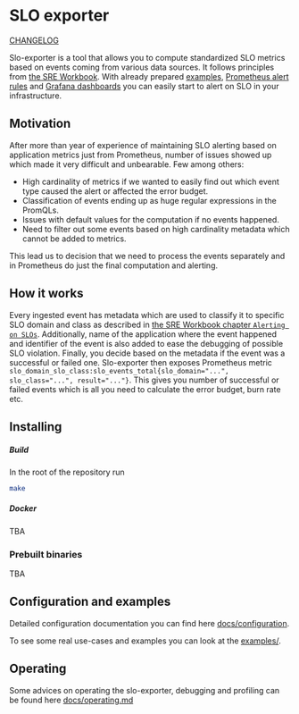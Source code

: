 # SLO exporter
[CHANGELOG](./CHANGELOG.md)

Slo-exporter is a tool that allows you to compute standardized SLO metrics
based on events coming from various data sources. It follows principles from
[the SRE Workbook](https://landing.google.com/sre/workbook).
With already prepared [examples](examples/README.md), [Prometheus alert rules](prometheus_rules/README.md) and [Grafana dashboards](grafana_dashboards/README.md) you can easily
start to alert on SLO in your infrastructure.  


## Motivation
After more than year of experience of maintaining SLO alerting based on application metrics
just from Prometheus, number of issues showed up which made it very difficult and unbearable.
Few among others:
 - High cardinality of metrics if we wanted to easily find out which event type caused the alert or affected the error budget.
 - Classification of events ending up as huge regular expressions in the PromQLs.
 - Issues with default values for the computation if no events happened.
 - Need to filter out some events based on high cardinality metadata which cannot be added to metrics.

 This lead us to decision that we need to process the events separately and in
 Prometheus do just the final computation and alerting.

## How it works
Every ingested event has metadata which are used to classify it to specific SLO domain and class
as described in [the SRE Workbook chapter `Alerting on SLOs`](https://landing.google.com/sre/workbook/chapters/alerting-on-slos/).
Additionally, name of the application where the event happened and identifier of the event is also added to ease the debugging of possible SLO violation.
Finally, you decide based on the metadata if the event was a successful or failed one.
Slo-exporter then exposes Prometheus metric `slo_domain_slo_class:slo_events_total{slo_domain="...", slo_class="...", result="..."}`.
This gives you number of successful or failed events which is all you need to calculate the error budget, burn rate etc.

## Installing
##### Build
In the root of the repository run
```bash
make
```

##### Docker
TBA
### Prebuilt binaries
TBA

## Configuration and examples
Detailed configuration documentation you can find here [docs/configuration](docs/configuration.md).

To see some real use-cases and examples you can look at the [examples/](examples).

## Operating
Some advices on operating the slo-exporter, debugging and profiling can be found here [docs/operating.md](docs/operating.md)
